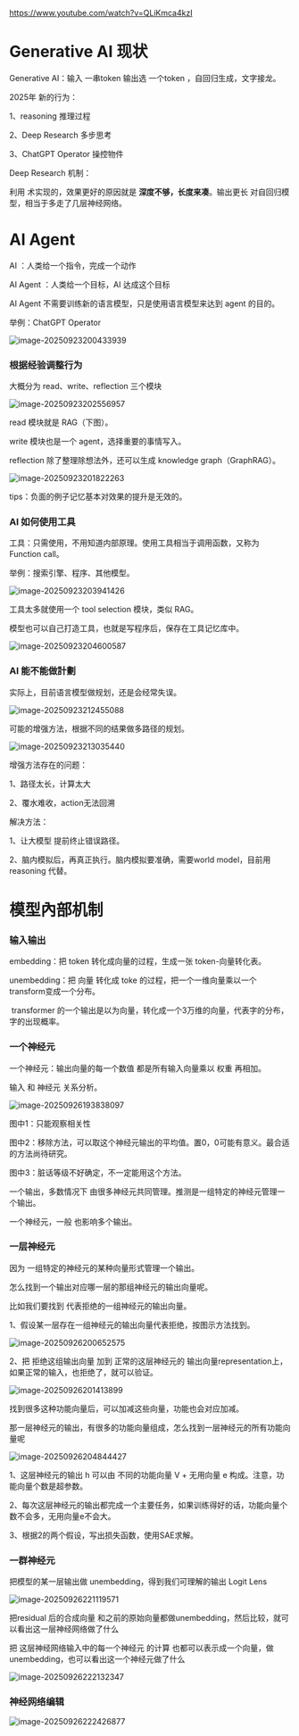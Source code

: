 https://www.youtube.com/watch?v=QLiKmca4kzI



# Generative AI 现状

Generative AI：输入 一串token 输出选 一个token ，自回归生成，文字接龙。



2025年 新的行为：

1、reasoning 推理过程

2、Deep Research 多步思考

3、ChatGPT Operator 操控物件



Deep Research 机制：

利用  术实现的，效果更好的原因就是 **深度不够，长度来凑**。输出更长 对自回归模型，相当于多走了几层神经网络。



# AI Agent

AI ：人类给一个指令，完成一个动作

AI Agent ：人类给一个目标，AI 达成这个目标



AI Agent 不需要训练新的语言模型，只是使用语言模型来达到 agent 的目的。



举例：ChatGPT Operator

![image-20250923200433939](https://raw.githubusercontent.com/zhanghongyang42/images/main/image-20250923200433939.png)



### 根据经验调整行为

大概分为 read、write、reflection 三个模块

 ![image-20250923202556957](https://raw.githubusercontent.com/zhanghongyang42/images/main/image-20250923202556957.png)

read 模块就是 RAG（下图）。

write 模块也是一个 agent，选择重要的事情写入。

reflection 除了整理除想法外，还可以生成 knowledge graph（GraphRAG）。

![image-20250923201822263](https://raw.githubusercontent.com/zhanghongyang42/images/main/image-20250923201822263.png)

tips：负面的例子记忆基本对效果的提升是无效的。



### Al 如何使用工具

工具：只需使用，不用知道内部原理。使用工具相当于调用函数，又称为 Function call。

举例：搜索引擎、程序、其他模型。



![image-20250923203941426](https://raw.githubusercontent.com/zhanghongyang42/images/main/image-20250923203941426.png)



工具太多就使用一个 tool selection 模块，类似 RAG。

模型也可以自己打造工具，也就是写程序后，保存在工具记忆库中。

![image-20250923204600587](https://raw.githubusercontent.com/zhanghongyang42/images/main/image-20250923204600587.png)



### AI 能不能做計劃

实际上，目前语言模型做规划，还是会经常失误。

![image-20250923212455088](https://raw.githubusercontent.com/zhanghongyang42/images/main/image-20250923212455088.png)



可能的增强方法，根据不同的结果做多路径的规划。

![image-20250923213035440](https://raw.githubusercontent.com/zhanghongyang42/images/main/image-20250923213035440.png)

增强方法存在的问题：

1、路径太长，计算太大

2、覆水难收，action无法回溯

解决方法：

1、让大模型 提前终止错误路径。

2、脑内模拟后，再真正执行。脑内模拟要准确，需要world model，目前用 reasoning 代替。



# 模型內部机制



### 输入输出

embedding：把 token 转化成向量的过程，生成一张 token-向量转化表。

unembedding：把 向量 转化成 toke 的过程，把一个一维向量乘以一个transform变成一个分布。

​							transformer 的一个输出是以为向量，转化成一个3万维的向量，代表字的分布，字的出现概率。



### 一个神经元

一个神经元：输出向量的每一个数值 都是所有输入向量乘以 权重 再相加。



输入 和 神经元 关系分析。

![image-20250926193838097](https://raw.githubusercontent.com/zhanghongyang42/images/main/image-20250926193838097.png)

图中1：只能观察相关性

图中2：移除方法，可以取这个神经元输出的平均值。置0，0可能有意义。最合适的方法尚待研究。

图中3：脏话等级不好确定，不一定能用这个方法。



一个输出，多数情况下 由很多神经元共同管理。推测是一组特定的神经元管理一个输出。

一个神经元，一般 也影响多个输出。



### 一层神经元



因为 一组特定的神经元的某种向量形式管理一个输出。

怎么找到一个输出对应哪一层的那组神经元的输出向量呢。



比如我们要找到 代表拒绝的一组神经元的输出向量。

1、假设某一层存在一组神经元的输出向量代表拒绝，按图示方法找到。

![image-20250926200652575](https://raw.githubusercontent.com/zhanghongyang42/images/main/image-20250926200652575.png)

2、把 拒绝这组输出向量 加到 正常的这层神经元的 输出向量representation上，如果正常的输入，也拒绝了，就可以验证。

![image-20250926201413899](https://raw.githubusercontent.com/zhanghongyang42/images/main/image-20250926201413899.png)

找到很多这种功能向量后，可以加减这些向量，功能也会对应加减。



那一层神经元的输出，有很多的功能向量组成，怎么找到一层神经元的所有功能向量呢

![image-20250926204844427](https://raw.githubusercontent.com/zhanghongyang42/images/main/image-20250926204844427.png)

1、这层神经元的输出 h 可以由 不同的功能向量 V  + 无用向量 e 构成。注意，功能向量个数是超参数。

2、每次这层神经元的输出都完成一个主要任务，如果训练得好的话，功能向量个数不会多，无用向量e不会大。

3、根据2的两个假设，写出损失函数，使用SAE求解。



### 一群神经元

把模型的某一层输出做 unembedding，得到我们可理解的输出 Logit Lens

![image-20250926221119571](https://raw.githubusercontent.com/zhanghongyang42/images/main/image-20250926221119571.png)

把residual 后的合成向量 和之前的原始向量都做unembedding，然后比较，就可以看出这一层神经网络做了什么

把 这层神经网络输入中的每一个神经元 的计算 也都可以表示成一个向量，做unembedding，也可以看出这一个神经元做了什么

![image-20250926222132347](https://raw.githubusercontent.com/zhanghongyang42/images/main/image-20250926222132347.png)



### 神经网络编辑

![image-20250926222426877](https://raw.githubusercontent.com/zhanghongyang42/images/main/image-20250926222426877.png)

















































































